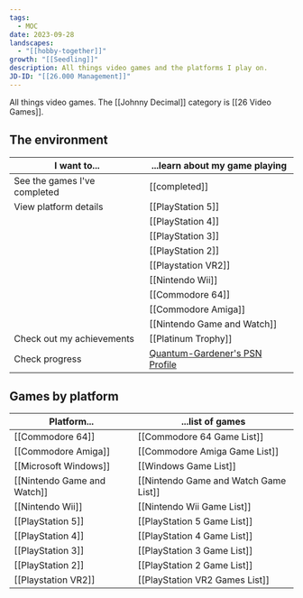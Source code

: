 ```yaml
---
tags:
  - MOC
date: 2023-09-28
landscapes:
  - "[[hobby-together]]"
growth: "[[Seedling]]"
description: All things video games and the platforms I play on.
JD-ID: "[[26.000 Management]]"
---
```

All things video games. The [[Johnny Decimal]] category is [[26 Video Games]].

## The environment
| I want to...                 | ...learn about my game playing                                             |
| ---------------------------- | -------------------------------------------------------------------------- |
| See the games I've completed | [[completed]]                                                              |
| View platform details        | [[PlayStation 5]]                                                          |
|                              | [[PlayStation 4]]                                                          |
|                              | [[PlayStation 3]]                                                          |
|                              | [[PlayStation 2]]                                                          |
|                              | [[Playstation VR2]]                                                        |
|                              | [[Nintendo Wii]]                                                           |
|                              | [[Commodore 64]]                                                           |
|                              | [[Commodore Amiga]]                                                        |
|                              | [[Nintendo Game and Watch]]                                                |
| Check out my achievements    | [[Platinum Trophy]]                                                        |
| Check progress               | [Quantum-Gardener's PSN Profile](https://psnprofiles.com/Quantum-Gardener) |
## Games by platform
| Platform...                 | ...list of games                      |
| --------------------------- | ------------------------------------- |
| [[Commodore 64]]            | [[Commodore 64 Game List]]            |
| [[Commodore Amiga]]         | [[Commodore Amiga Game List]]         |
| [[Microsoft Windows]]       | [[Windows Game List]]                 |
| [[Nintendo Game and Watch]] | [[Nintendo Game and Watch Game List]] |
| [[Nintendo Wii]]            | [[Nintendo Wii Game List]]            |
| [[PlayStation 5]]           | [[PlayStation 5 Game List]]           |
| [[PlayStation 4]]           | [[PlayStation 4 Game List]]           |
| [[PlayStation 3]]           | [[PlayStation 3 Game List]]           |
| [[PlayStation 2]]           | [[PlayStation 2 Game List]]           |
| [[Playstation VR2]]         | [[PlayStation VR2 Games List]]        |

